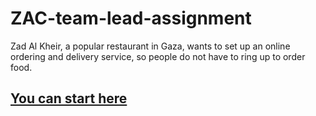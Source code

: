 # ZAC-team-lead-assignment
Zad Al Kheir, a popular restaurant in Gaza, wants to set up an online ordering and delivery service, so people do not have to ring up to order food.


## [You can start here](https://github.com/orjwan98/ZAC-team-lead-assignment/issues/1)

